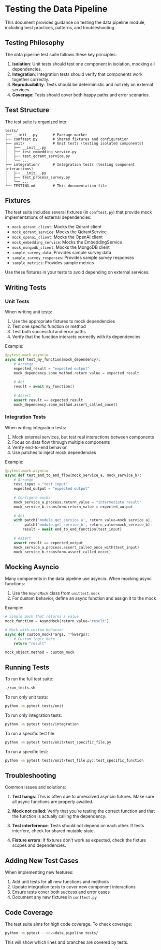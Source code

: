 # Testing the Data Pipeline

This document provides guidance on testing the data pipeline module, including best practices, patterns, and troubleshooting.

## Testing Philosophy

The data pipeline test suite follows these key principles:

1. **Isolation**: Unit tests should test one component in isolation, mocking all dependencies.
2. **Integration**: Integration tests should verify that components work together correctly.
3. **Reproducibility**: Tests should be deterministic and not rely on external services.
4. **Coverage**: Tests should cover both happy paths and error scenarios.

## Test Structure

The test suite is organized into:

```
tests/
├── __init__.py       # Package marker
├── conftest.py       # Shared fixtures and configuration
├── unit/             # Unit tests (testing isolated components)
│   ├── __init__.py
│   ├── test_embedding_service.py
│   ├── test_qdrant_service.py
│   └── ...
├── integration/      # Integration tests (testing component interactions)
│   ├── __init__.py
│   ├── test_process_survey.py
│   └── ...
└── TESTING.md        # This documentation file
```

## Fixtures

The test suite includes several fixtures (in `conftest.py`) that provide mock implementations of external dependencies:

- `mock_qdrant_client`: Mocks the Qdrant client
- `mock_qdrant_service`: Mocks the QdrantService
- `mock_openai_client`: Mocks the OpenAI client
- `mock_embedding_service`: Mocks the EmbeddingService
- `mock_mongodb_client`: Mocks the MongoDB client
- `sample_survey_data`: Provides sample survey data
- `sample_survey_responses`: Provides sample survey responses
- `sample_metrics`: Provides sample metrics

Use these fixtures in your tests to avoid depending on external services.

## Writing Tests

### Unit Tests

When writing unit tests:

1. Use the appropriate fixtures to mock dependencies
2. Test one specific function or method
3. Test both successful and error paths
4. Verify that the function interacts correctly with its dependencies

Example:

```python
@pytest.mark.asyncio
async def test_my_function(mock_dependency):
    # Arrange
    expected_result = "expected output"
    mock_dependency.some_method.return_value = expected_result
    
    # Act
    result = await my_function()
    
    # Assert
    assert result == expected_result
    mock_dependency.some_method.assert_called_once()
```

### Integration Tests

When writing integration tests:

1. Mock external services, but test real interactions between components
2. Focus on data flow through multiple components
3. Verify end-to-end behavior
4. Use patches to inject mock dependencies

Example:

```python
@pytest.mark.asyncio
async def test_end_to_end_flow(mock_service_a, mock_service_b):
    # Arrange
    test_input = "test input"
    expected_output = "expected output"
    
    # Configure mocks
    mock_service_a.process.return_value = "intermediate result"
    mock_service_b.transform.return_value = expected_output
    
    # Act
    with patch('module.get_service_a', return_value=mock_service_a),
         patch('module.get_service_b', return_value=mock_service_b):
        result = await end_to_end_function(test_input)
    
    # Assert
    assert result == expected_output
    mock_service_a.process.assert_called_once_with(test_input)
    mock_service_b.transform.assert_called_once()
```

## Mocking Asyncio

Many components in the data pipeline use asyncio. When mocking async functions:

1. Use the `AsyncMock` class from `unittest.mock`
2. For custom behavior, define an async function and assign it to the mock

Example:

```python
# Simple mock that returns a value
mock_function = AsyncMock(return_value="result")

# Mock with custom behavior
async def custom_mock(*args, **kwargs):
    # Custom logic here
    return "result"

mock_object.method = custom_mock
```

## Running Tests

To run the full test suite:

```bash
./run_tests.sh
```

To run only unit tests:

```bash
python -m pytest tests/unit
```

To run only integration tests:

```bash
python -m pytest tests/integration
```

To run a specific test file:

```bash
python -m pytest tests/unit/test_specific_file.py
```

To run a specific test:

```bash
python -m pytest tests/unit/test_file.py::test_specific_function
```

## Troubleshooting

Common issues and solutions:

1. **Test hangs**: This is often due to unresolved asyncio futures. Make sure all async functions are properly awaited.

2. **Mock not called**: Verify that you're testing the correct function and that the function is actually calling the dependency.

3. **Test interference**: Tests should not depend on each other. If tests interfere, check for shared mutable state.

4. **Fixture errors**: If fixtures don't work as expected, check the fixture scopes and dependencies.

## Adding New Test Cases

When implementing new features:

1. Add unit tests for all new functions and methods
2. Update integration tests to cover new component interactions
3. Ensure tests cover both success and error cases
4. Document any new fixtures in `conftest.py`

## Code Coverage

The test suite aims for high code coverage. To check coverage:

```bash
python -m pytest --cov=data_pipeline tests/
```

This will show which lines and branches are covered by tests. 